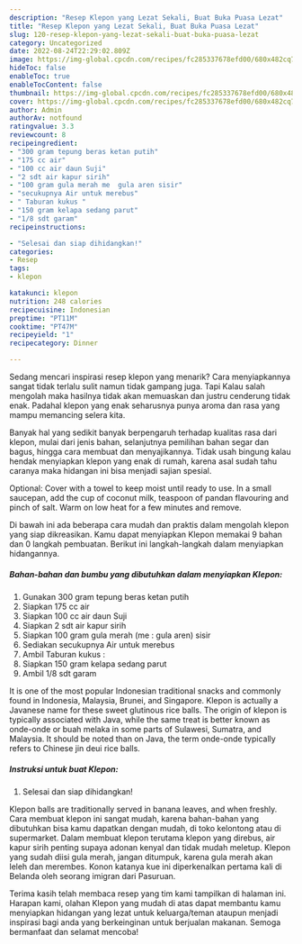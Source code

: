 ```yaml
---
description: "Resep Klepon yang Lezat Sekali, Buat Buka Puasa Lezat"
title: "Resep Klepon yang Lezat Sekali, Buat Buka Puasa Lezat"
slug: 120-resep-klepon-yang-lezat-sekali-buat-buka-puasa-lezat
category: Uncategorized
date: 2022-08-24T22:29:02.809Z
image: https://img-global.cpcdn.com/recipes/fc285337678efd00/680x482cq70/klepon-foto-resep-utama.jpg
hideToc: false
enableToc: true
enableTocContent: false
thumbnail: https://img-global.cpcdn.com/recipes/fc285337678efd00/680x482cq70/klepon-foto-resep-utama.jpg
cover: https://img-global.cpcdn.com/recipes/fc285337678efd00/680x482cq70/klepon-foto-resep-utama.jpg
author: Admin
authorAv: notfound
ratingvalue: 3.3
reviewcount: 8
recipeingredient:
- "300 gram tepung beras ketan putih"
- "175 cc air"
- "100 cc air daun Suji"
- "2 sdt air kapur sirih"
- "100 gram gula merah me  gula aren sisir"
- "secukupnya Air untuk merebus"
- " Taburan kukus "
- "150 gram kelapa sedang parut"
- "1/8 sdt garam"
recipeinstructions:

- "Selesai dan siap dihidangkan!"
categories:
- Resep
tags:
- klepon

katakunci: klepon 
nutrition: 248 calories
recipecuisine: Indonesian
preptime: "PT11M"
cooktime: "PT47M"
recipeyield: "1"
recipecategory: Dinner

---
```



Sedang mencari inspirasi resep klepon yang menarik? Cara menyiapkannya sangat tidak terlalu sulit namun tidak gampang juga. Tapi Kalau salah mengolah maka hasilnya tidak akan memuaskan dan justru cenderung tidak enak. Padahal klepon yang enak seharusnya punya aroma dan rasa yang mampu memancing selera kita.


Banyak hal yang sedikit banyak berpengaruh terhadap kualitas rasa dari klepon, mulai dari jenis bahan, selanjutnya pemilihan bahan segar dan bagus, hingga cara membuat dan menyajikannya. Tidak usah bingung kalau hendak menyiapkan klepon yang enak di rumah, karena asal sudah tahu caranya maka hidangan ini bisa menjadi sajian spesial.

Optional: Cover with a towel to keep moist until ready to use. In a small saucepan, add the cup of coconut milk, teaspoon of pandan flavouring and pinch of salt. Warm on low heat for a few minutes and remove.


Di bawah ini ada beberapa cara mudah dan praktis dalam mengolah klepon yang siap dikreasikan. Kamu dapat menyiapkan Klepon memakai 9 bahan dan 0 langkah pembuatan. Berikut ini langkah-langkah dalam menyiapkan hidangannya.

<!--inarticleads1-->

##### Bahan-bahan dan bumbu yang dibutuhkan dalam menyiapkan Klepon:

1. Gunakan 300 gram tepung beras ketan putih
1. Siapkan 175 cc air
1. Siapkan 100 cc air daun Suji
1. Siapkan 2 sdt air kapur sirih
1. Siapkan 100 gram gula merah (me : gula aren) sisir
1. Sediakan secukupnya Air untuk merebus
1. Ambil  Taburan kukus :
1. Siapkan 150 gram kelapa sedang parut
1. Ambil 1/8 sdt garam


It is one of the most popular Indonesian traditional snacks and commonly found in Indonesia, Malaysia, Brunei, and Singapore. Klepon is actually a Javanese name for these sweet glutinous rice balls. The origin of klepon is typically associated with Java, while the same treat is better known as onde-onde or buah melaka in some parts of Sulawesi, Sumatra, and Malaysia. It should be noted than on Java, the term onde-onde typically refers to Chinese jin deui rice balls. 

<!--inarticleads2-->

##### Instruksi untuk buat Klepon:


1. Selesai dan siap dihidangkan!

Klepon balls are traditionally served in banana leaves, and when freshly. Cara membuat klepon ini sangat mudah, karena bahan-bahan yang dibutuhkan bisa kamu dapatkan dengan mudah, di toko kelontong atau di supermarket. Dalam membuat klepon terutama klepon yang direbus, air kapur sirih penting supaya adonan kenyal dan tidak mudah meletup. Klepon yang sudah diisi gula merah, jangan ditumpuk, karena gula merah akan leleh dan merembes. Konon katanya kue ini diperkenalkan pertama kali di Belanda oleh seorang imigran dari Pasuruan. 

Terima kasih telah membaca resep yang tim kami tampilkan di halaman ini. Harapan kami, olahan Klepon yang mudah di atas dapat membantu kamu menyiapkan hidangan yang lezat untuk keluarga/teman ataupun menjadi inspirasi bagi anda yang berkeinginan untuk berjualan makanan. Semoga bermanfaat dan selamat mencoba!
